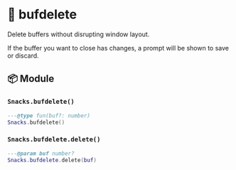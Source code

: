 # 🍿 bufdelete

Delete buffers without disrupting window layout.

If the buffer you want to close has changes,
a prompt will be shown to save or discard.

<!-- docgen -->

## 📦 Module

### `Snacks.bufdelete()`

```lua
---@type fun(buf?: number)
Snacks.bufdelete()
```

### `Snacks.bufdelete.delete()`

```lua
---@param buf number?
Snacks.bufdelete.delete(buf)
```

